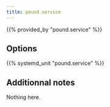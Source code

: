 ```yaml
---
title: pound.service
---
```


{{% provided_by "pound.service" %}}

## Options

{{% systemd_unit "pound.service" %}}

## Additionnal notes

Nothing here.
